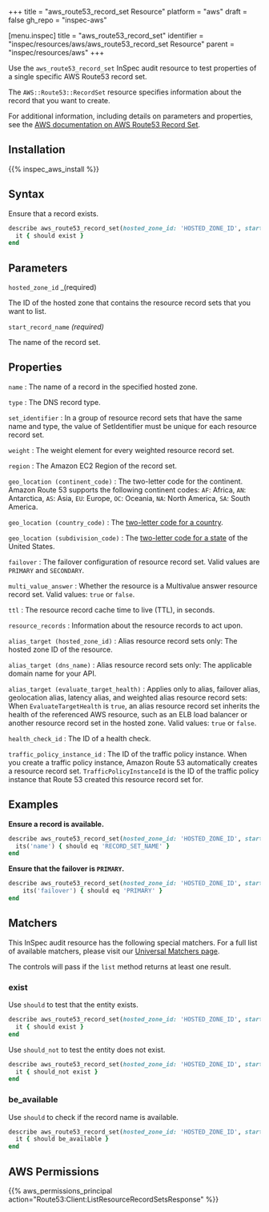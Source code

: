 +++
title = "aws_route53_record_set Resource"
platform = "aws"
draft = false
gh_repo = "inspec-aws"

[menu.inspec]
title = "aws_route53_record_set"
identifier = "inspec/resources/aws/aws_route53_record_set Resource"
parent = "inspec/resources/aws"
+++

Use the `aws_route53_record_set` InSpec audit resource to test properties of a single specific AWS Route53 record set.

The `AWS::Route53::RecordSet` resource specifies information about the record that you want to create.

For additional information, including details on parameters and properties, see the [AWS documentation on AWS Route53 Record Set](https://docs.aws.amazon.com/AWSCloudFormation/latest/UserGuide/aws-properties-route53-recordset.html).

## Installation

{{% inspec_aws_install %}}

## Syntax

Ensure that a record exists.

```ruby
describe aws_route53_record_set(hosted_zone_id: 'HOSTED_ZONE_ID', start_record_name: 'RECORD_SET_NAME') do
  it { should exist }
end
```

## Parameters

`hosted_zone_id` _(required)

The ID of the hosted zone that contains the resource record sets that you want to list.

`start_record_name` _(required)_

The name of the record set.

## Properties

`name`
: The name of a record in the specified hosted zone.

`type`
: The DNS record type.

`set_identifier`
: In a group of resource record sets that have the same name and type, the value of SetIdentifier must be unique for each resource record set.

`weight`
: The weight element for every weighted resource record set.

`region`
: The Amazon EC2 Region of the record set.

`geo_location (continent_code)`
: The two-letter code for the continent. Amazon Route 53 supports the following continent codes: `AF`: Africa, `AN`: Antarctica, `AS`: Asia, `EU`: Europe, `OC`: Oceania, `NA`: North America, `SA`: South America.

`geo_location (country_code)`
: The [two-letter code for a country](https://en.wikipedia.org/wiki/ISO_3166-1_alpha-2).

`geo_location (subdivision_code)`
: The [two-letter code for a state](https://pe.usps.com/text/pub28/28apb.htm) of the United States.

`failover`
: The failover configuration of resource record set. Valid values are `PRIMARY` and `SECONDARY`.

`multi_value_answer`
: Whether the resource is a Multivalue answer resource record set. Valid values: `true` or `false`.

`ttl`
: The resource record cache time to live (TTL), in seconds.

`resource_records`
: Information about the resource records to act upon.

`alias_target (hosted_zone_id)`
: Alias resource record sets only: The hosted zone ID of the resource.

`alias_target (dns_name)`
: Alias resource record sets only: The applicable domain name for your API.

`alias_target (evaluate_target_health)`
: Applies only to alias, failover alias, geolocation alias, latency alias, and weighted alias resource record sets: When `EvaluateTargetHealth` is `true`, an alias resource record set inherits the health of the referenced AWS resource, such as an ELB load balancer or another resource record set in the hosted zone. Valid values: `true` or `false`.

`health_check_id`
: The ID of a health check.

`traffic_policy_instance_id`
: The ID of the traffic policy instance. When you create a traffic policy instance, Amazon Route 53 automatically creates a resource record set. `TrafficPolicyInstanceId` is the ID of the traffic policy instance that Route 53 created this resource record set for.

## Examples

**Ensure a record is available.**

```ruby
describe aws_route53_record_set(hosted_zone_id: 'HOSTED_ZONE_ID', start_record_name: 'RECORD_SET_NAME') do
  its('name') { should eq 'RECORD_SET_NAME' }
end
```

**Ensure that the failover is `PRIMARY`.**

```ruby
describe aws_route53_record_set(hosted_zone_id: 'HOSTED_ZONE_ID', start_record_name: 'RECORD_SET_NAME') do
    its('failover') { should eq 'PRIMARY' }
end
```

## Matchers

This InSpec audit resource has the following special matchers. For a full list of available matchers, please visit our [Universal Matchers page](https://www.inspec.io/docs/reference/matchers/).

The controls will pass if the `list` method returns at least one result.

### exist

Use `should` to test that the entity exists.

```ruby
describe aws_route53_record_set(hosted_zone_id: 'HOSTED_ZONE_ID', start_record_name: 'RECORD_SET_NAME') do
  it { should exist }
end
```

Use `should_not` to test the entity does not exist.

```ruby
describe aws_route53_record_set(hosted_zone_id: 'HOSTED_ZONE_ID', start_record_name: 'RECORD_SET_NAME') do
  it { should_not exist }
end
```

### be_available

Use `should` to check if the record name is available.

```ruby
describe aws_route53_record_set(hosted_zone_id: 'HOSTED_ZONE_ID', start_record_name: 'RECORD_SET_NAME') do
  it { should be_available }
end
```

## AWS Permissions

{{% aws_permissions_principal action="Route53:Client:ListResourceRecordSetsResponse" %}}

